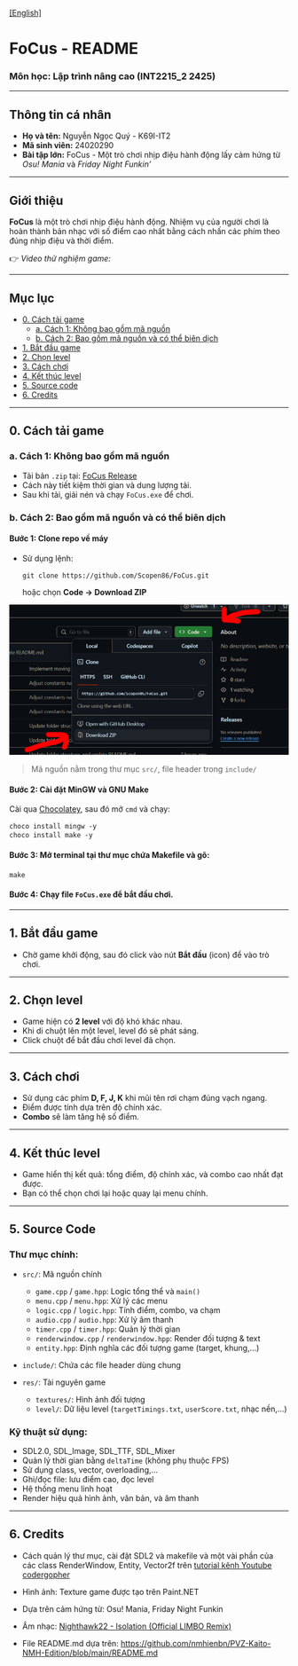 [[English]](README_en.md)

# **FoCus - README**  
### Môn học: Lập trình nâng cao (INT2215_2 2425)

---

## **Thông tin cá nhân**

- **Họ và tên:** Nguyễn Ngọc Quý - K69I-IT2  
- **Mã sinh viên:** 24020290  
- **Bài tập lớn:** FoCus - Một trò chơi nhịp điệu hành động lấy cảm hứng từ *Osu! Mania* và *Friday Night Funkin’*

---

## **Giới thiệu**

**FoCus** là một trò chơi nhịp điệu hành động. Nhiệm vụ của người chơi là hoàn thành bản nhạc với số điểm cao nhất bằng cách nhấn các phím theo đúng nhịp điệu và thời điểm.  

👉 *Video thử nghiệm game:*

---

## **Mục lục**

- [0. Cách tải game](#0-cách-tải-game)  
  - [a. Cách 1: Không bao gồm mã nguồn](#a-cách-1-không-bao-gồm-mã-nguồn)  
  - [b. Cách 2: Bao gồm mã nguồn và có thể biên dịch](#b-cách-2-bao-gồm-mã-nguồn-và-có-thể-biên-dịch)  
- [1. Bắt đầu game](#1-bắt-đầu-game)  
- [2. Chọn level](#2-chọn-level)  
- [3. Cách chơi](#3-cách-chơi)  
- [4. Kết thúc level](#4-kết-thúc-level)  
- [5. Source code](#5-source-code)  
- [6. Credits](#6-credits)  

---

## 0. Cách tải game

### a. Cách 1: Không bao gồm mã nguồn

- Tải bản `.zip` tại: [FoCus Release](https://github.com/Scopen86/FoCus/releases/tag/published)  
- Cách này tiết kiệm thời gian và dung lượng tải.  
- Sau khi tải, giải nén và chạy `FoCus.exe` để chơi.  

### b. Cách 2: Bao gồm mã nguồn và có thể biên dịch

#### **Bước 1:** Clone repo về máy  
- Sử dụng lệnh:  
  ```
  git clone https://github.com/Scopen86/FoCus.git
  ```
  hoặc chọn **Code → Download ZIP**

![Download](preview/download.png)

> Mã nguồn nằm trong thư mục `src/`, file header trong `include/`

#### **Bước 2:** Cài đặt MinGW và GNU Make

Cài qua [Chocolatey](https://chocolatey.org/install), sau đó mở `cmd` và chạy:

```
choco install mingw -y
choco install make -y
```

#### **Bước 3:** Mở terminal tại thư mục chứa Makefile và gõ:

```
make
```

#### **Bước 4:** Chạy file `FoCus.exe` để bắt đầu chơi.

---

## 1. Bắt đầu game

- Chờ game khởi động, sau đó click vào nút **Bắt đầu** (icon) để vào trò chơi.

---

## 2. Chọn level

- Game hiện có **2 level** với độ khó khác nhau.  
- Khi di chuột lên một level, level đó sẽ phát sáng.  
- Click chuột để bắt đầu chơi level đã chọn.

---

## 3. Cách chơi

- Sử dụng các phím **D, F, J, K** khi mũi tên rơi chạm đúng vạch ngang.  
- Điểm được tính dựa trên độ chính xác.  
- **Combo** sẽ làm tăng hệ số điểm.

---

## 4. Kết thúc level

- Game hiển thị kết quả: tổng điểm, độ chính xác, và combo cao nhất đạt được.  
- Bạn có thể chọn chơi lại hoặc quay lại menu chính.

---

## 5. Source Code

### Thư mục chính:

- `src/`: Mã nguồn chính  
  - `game.cpp` / `game.hpp`: Logic tổng thể và `main()`  
  - `menu.cpp` / `menu.hpp`: Xử lý các menu  
  - `logic.cpp` / `logic.hpp`: Tính điểm, combo, va chạm  
  - `audio.cpp` / `audio.hpp`: Xử lý âm thanh  
  - `timer.cpp` / `timer.hpp`: Quản lý thời gian  
  - `renderwindow.cpp` / `renderwindow.hpp`: Render đối tượng & text  
  - `entity.hpp`: Định nghĩa các đối tượng game (target, khung,...)

- `include/`: Chứa các file header dùng chung

- `res/`: Tài nguyên game  
  - `textures/`: Hình ảnh đối tượng  
  - `level/`: Dữ liệu level (`targetTimings.txt`, `userScore.txt`, nhạc nền,...)

### Kỹ thuật sử dụng:

- SDL2.0, SDL_Image, SDL_TTF, SDL_Mixer  
- Quản lý thời gian bằng `deltaTime` (không phụ thuộc FPS)  
- Sử dụng class, vector, overloading,...  
- Ghi/đọc file: lưu điểm cao, đọc level  
- Hệ thống menu linh hoạt
- Render hiệu quả hình ảnh, văn bản, và âm thanh

---

## 6. Credits

- Cách quản lý thư mục, cài đặt SDL2 và makefile và một vài phần của các class RenderWindow, Entity, Vector2f trên [tutorial kênh Youtube codergopher](https://www.youtube.com/watch?v=KsG6dJlLBDw&list=PL2RPjWnJduNmXHRYwdtublIPdlqocBoLS)

- Hình ảnh: Texture game được tạo trên Paint.NET
- Dựa trên cảm hứng từ: Osu! Mania, Friday Night Funkin  
- Âm nhạc: [Nighthawk22 - Isolation (Official LIMBO Remix)](https://www.youtube.com/watch?v=lNjVd00zKDE)

- File README.md dựa trên: https://github.com/nmhienbn/PVZ-Kaito-NMH-Edition/blob/main/README.md
